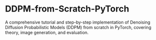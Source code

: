 # DDPM-from-Scratch-PyTorch
A comprehensive tutorial and step-by-step implementation of Denoising Diffusion Probabilistic Models (DDPM) from scratch in PyTorch, covering theory, image generation, and evaluation.
